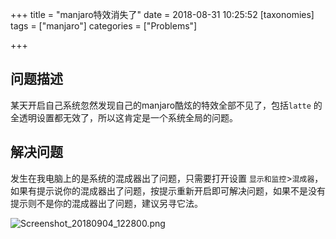 +++
title = "manjaro特效消失了"
date = 2018-08-31 10:25:52
[taxonomies]
tags = ["manjaro"]
categories = ["Problems"]

+++

## 问题描述

某天开启自己系统忽然发现自己的manjaro酷炫的特效全部不见了，包括`latte` 的全透明设置都无效了，所以这肯定是一个系统全局的问题。

## 解决问题

发生在我电脑上的是系统的混成器出了问题，只需要打开设置 `显示和监控`>`混成器`，如果有提示说你的混成器出了问题，按提示重新开启即可解决问题，如果不是没有提示则不是你的混成器出了问题，建议另寻它法。

![Screenshot_20180904_122800.png](https://i.loli.net/2018/09/04/5b8e44c872347.png)
